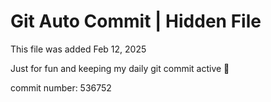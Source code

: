 # Git Auto Commit | Hidden File

This file was added Feb 12, 2025

Just for fun and keeping my daily git commit active 🤪

commit number: 536752
